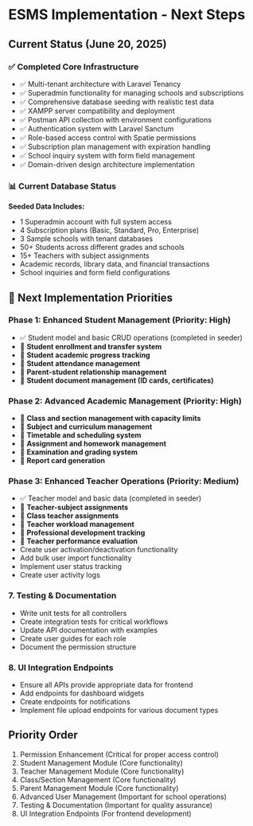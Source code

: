 # ESMS Implementation - Next Steps

## Current Status (June 20, 2025)

### ✅ Completed Core Infrastructure
- ✅ Multi-tenant architecture with Laravel Tenancy
- ✅ Superadmin functionality for managing schools and subscriptions
- ✅ Comprehensive database seeding with realistic test data
- ✅ XAMPP server compatibility and deployment
- ✅ Postman API collection with environment configurations
- ✅ Authentication system with Laravel Sanctum
- ✅ Role-based access control with Spatie permissions
- ✅ Subscription plan management with expiration handling
- ✅ School inquiry system with form field management
- ✅ Domain-driven design architecture implementation

### 📊 Current Database Status
**Seeded Data Includes:**
- 1 Superadmin account with full system access
- 4 Subscription plans (Basic, Standard, Pro, Enterprise)
- 3 Sample schools with tenant databases
- 50+ Students across different grades and schools
- 15+ Teachers with subject assignments
- Academic records, library data, and financial transactions
- School inquiries and form field configurations

## 🎯 Next Implementation Priorities

### Phase 1: Enhanced Student Management (Priority: High)
- ✅ Student model and basic CRUD operations (completed in seeder)
- 🔄 **Student enrollment and transfer system**
- 🔄 **Student academic progress tracking**
- 🔄 **Student attendance management**
- 🔄 **Parent-student relationship management**
- 🔄 **Student document management (ID cards, certificates)**

### Phase 2: Advanced Academic Management (Priority: High)
- 🔄 **Class and section management with capacity limits**
- 🔄 **Subject and curriculum management**
- 🔄 **Timetable and scheduling system**
- 🔄 **Assignment and homework management**
- 🔄 **Examination and grading system**
- 🔄 **Report card generation**

### Phase 3: Enhanced Teacher Operations (Priority: Medium)
- ✅ Teacher model and basic data (completed in seeder)
- 🔄 **Teacher-subject assignments**
- 🔄 **Class teacher assignments**
- 🔄 **Teacher workload management**
- 🔄 **Professional development tracking**
- 🔄 **Teacher performance evaluation**
- Create user activation/deactivation functionality
- Add bulk user import functionality
- Implement user status tracking
- Create user activity logs

### 7. Testing & Documentation
- Write unit tests for all controllers
- Create integration tests for critical workflows
- Update API documentation with examples
- Create user guides for each role
- Document the permission structure

### 8. UI Integration Endpoints
- Ensure all APIs provide appropriate data for frontend
- Add endpoints for dashboard widgets
- Create endpoints for notifications
- Implement file upload endpoints for various document types

## Priority Order
1. Permission Enhancement (Critical for proper access control)
2. Student Management Module (Core functionality)
3. Teacher Management Module (Core functionality)
4. Class/Section Management (Core functionality)
5. Parent Management Module (Core functionality)
6. Advanced User Management (Important for school operations)
7. Testing & Documentation (Important for quality assurance)
8. UI Integration Endpoints (For frontend development)
